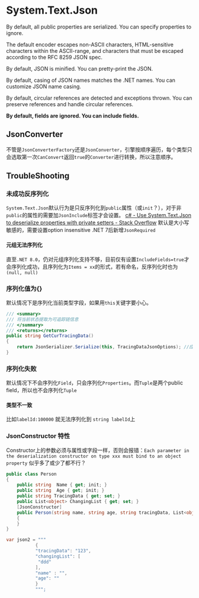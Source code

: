 # System.Text.Json

By default, all public properties are serialized. You can specify properties to ignore.

The default encoder escapes non-ASCII characters, HTML-sensitive characters within the ASCII-range, and characters that must be escaped according to the RFC 8259 JSON spec.

By default, JSON is minified. You can pretty-print the JSON.

By default, casing of JSON names matches the .NET names. You can customize JSON name casing.

By default, circular references are detected and exceptions thrown. You can preserve references and handle circular references.

**By default, fields are ignored. You can include fields.**

## JsonConverter

不管是`JsonConverterFactory`还是`JsonConverter`，引擎按顺序遍历，每个类型只会选取第一次`CanConvert`返回`true`的`Converter`进行转换，所以注意顺序。


## TroubleShooting

### 未成功反序列化
`System.Text.Json`默认行为是只反序列化到`public`属性（或`init`？），对于非`public`的属性的需要加`JsonInclude`标签才会设置。
[c# - Use System.Text.Json to deserialize properties with private setters - Stack Overflow](https://stackoverflow.com/questions/62270834/use-system-text-json-to-deserialize-properties-with-private-setters/67206063#67206063)
默认是大小写敏感的，需要设置option insensitive
.NET 7后新增`JsonRequired`

#### 元组无法序列化

直至`.NET 8.0`，仍对元组序列化支持不够，目前仅有设置`IncludeFields=true`才会序列化成功，且序列化为`Items = xx`的形式，若有命名，反序列化时也为`(null, null)`


### 序列化值为{}
默认情况下是序列化当前类型字段，如果用`this`关键字要小心。

```csharp
/// <summary>
/// 将当前状态提取为可追踪链信息
/// </summary>
/// <returns></returns>
public string GetCurTracingData()
{
    return JsonSerializer.Serialize(this, TracingDataJsonOptions); //应改为(object)this
}
```

### 序列化失败

默认情况下不会序列化`Field`，只会序列化`Properties`。而`Tuple`是两个public field，所以也不会序列化`Tuple`

#### 类型不一致

比如`labelId:100000` 就无法序列化到 `string labelId`上

### JsonConstructor 特性

Constructor上的参数必须与属性或字段一样，否则会报错：`Each parameter in the deserialization constructor on type xxx must bind to an object property`
似乎多了或少了都不行？

```csharp
public class Person
{
    public string  Name { get; init; }
    public string  Age { get; init; }
    public string TracingData { get; set; }
    public List<object> ChangingList { get; set; }
    [JsonConstructor]
    public Person(string name, string age, string tracingData, List<object> changingList)
    {
    }
}

var json2 = """
           {
           "tracingData": "123",
           "changingList": [
            "ddd"
           ],
           "name" : "",
           "age": ""
           }
           """;
```
